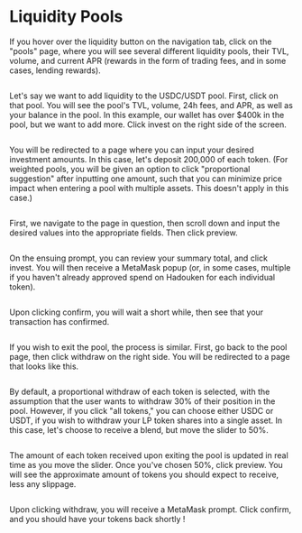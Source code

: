 # Liquidity Pools

If you hover over the liquidity button on the navigation tab, click on the "pools" page, where you will see several different liquidity pools, their TVL, volume, and current APR (rewards in the form of trading fees, and in some cases, lending rewards).

<figure><img src="../../.gitbook/assets/image (44).png" alt=""><figcaption></figcaption></figure>

Let's say we want to add liquidity to the USDC/USDT pool. First, click on that pool. You will see the pool's TVL, volume, 24h fees, and APR, as well as your balance in the pool. In this example, our wallet has over $400k in the pool, but we want to add more. Click invest on the right side of the screen.

<figure><img src="../../.gitbook/assets/image (46).png" alt=""><figcaption></figcaption></figure>

You will be redirected to a page where you can input your desired investment amounts. In this case, let's deposit 200,000 of each token. (For weighted pools, you will be given an option to click "proportional suggestion" after inputting one amount, such that you can minimize price impact when entering a pool with multiple assets. This doesn't apply in this case.)

<figure><img src="../../.gitbook/assets/image (40).png" alt=""><figcaption></figcaption></figure>

First, we navigate to the page in question, then scroll down and input the desired values into the appropriate fields. Then click preview.

<figure><img src="../../.gitbook/assets/image (10).png" alt=""><figcaption></figcaption></figure>

On the ensuing prompt, you can review your summary total, and click invest. You will then receive a MetaMask popup (or, in some cases, multiple if you haven't already approved spend on Hadouken for each individual token).

<figure><img src="../../.gitbook/assets/image (35).png" alt=""><figcaption></figcaption></figure>

Upon clicking confirm, you will wait a short while, then see that your transaction has confirmed.

<figure><img src="../../.gitbook/assets/image (42).png" alt=""><figcaption></figcaption></figure>

If you wish to exit the pool, the process is similar. First, go back to the pool page, then click withdraw on the right side. You will be redirected to a page that looks like this.

<figure><img src="../../.gitbook/assets/image (4).png" alt=""><figcaption></figcaption></figure>

By default, a proportional withdraw of each token is selected, with the assumption that the user wants to withdraw 30% of their position in the pool. However, if you click "all tokens," you can choose either USDC or USDT, if you wish to withdraw your LP token shares into a single asset. In this case, let's choose to receive a blend, but move the slider to 50%.

<figure><img src="../../.gitbook/assets/image (27).png" alt=""><figcaption></figcaption></figure>

The amount of each token received upon exiting the pool is updated in real time as you move the slider. Once you've chosen 50%, click preview. You will see the approximate amount of tokens you should expect to receive, less any slippage.

<figure><img src="../../.gitbook/assets/image (43).png" alt=""><figcaption></figcaption></figure>

Upon clicking withdraw, you will receive a MetaMask prompt. Click confirm, and you should have your tokens back shortly !

<figure><img src="../../.gitbook/assets/image (13).png" alt=""><figcaption></figcaption></figure>
